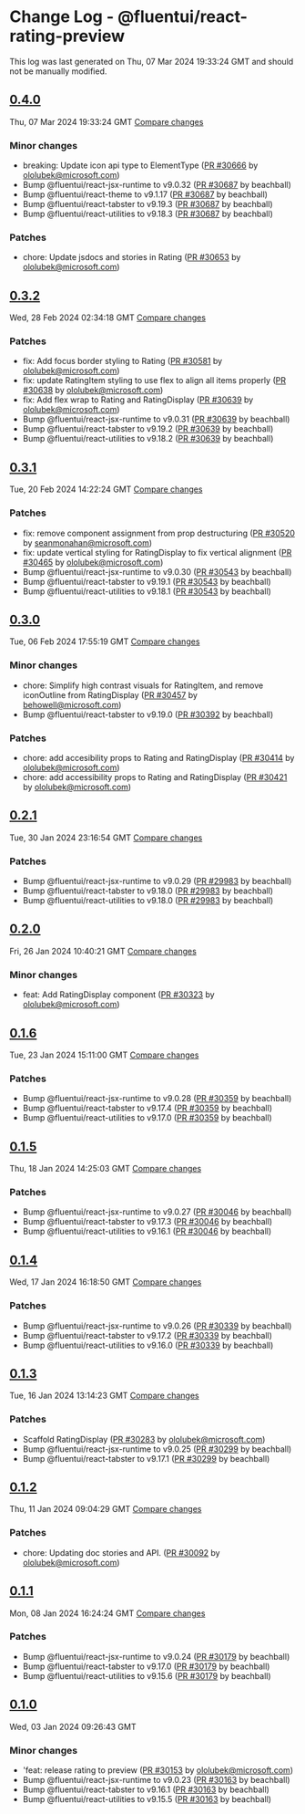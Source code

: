 # Change Log - @fluentui/react-rating-preview

This log was last generated on Thu, 07 Mar 2024 19:33:24 GMT and should not be manually modified.

<!-- Start content -->

## [0.4.0](https://github.com/microsoft/fluentui/tree/@fluentui/react-rating-preview_v0.4.0)

Thu, 07 Mar 2024 19:33:24 GMT 
[Compare changes](https://github.com/microsoft/fluentui/compare/@fluentui/react-rating-preview_v0.3.2..@fluentui/react-rating-preview_v0.4.0)

### Minor changes

- breaking: Update icon api type to ElementType ([PR #30666](https://github.com/microsoft/fluentui/pull/30666) by ololubek@microsoft.com)
- Bump @fluentui/react-jsx-runtime to v9.0.32 ([PR #30687](https://github.com/microsoft/fluentui/pull/30687) by beachball)
- Bump @fluentui/react-theme to v9.1.17 ([PR #30687](https://github.com/microsoft/fluentui/pull/30687) by beachball)
- Bump @fluentui/react-tabster to v9.19.3 ([PR #30687](https://github.com/microsoft/fluentui/pull/30687) by beachball)
- Bump @fluentui/react-utilities to v9.18.3 ([PR #30687](https://github.com/microsoft/fluentui/pull/30687) by beachball)

### Patches

- chore: Update jsdocs and stories in Rating ([PR #30653](https://github.com/microsoft/fluentui/pull/30653) by ololubek@microsoft.com)

## [0.3.2](https://github.com/microsoft/fluentui/tree/@fluentui/react-rating-preview_v0.3.2)

Wed, 28 Feb 2024 02:34:18 GMT 
[Compare changes](https://github.com/microsoft/fluentui/compare/@fluentui/react-rating-preview_v0.3.1..@fluentui/react-rating-preview_v0.3.2)

### Patches

- fix: Add focus border styling to Rating ([PR #30581](https://github.com/microsoft/fluentui/pull/30581) by ololubek@microsoft.com)
- fix: update RatingItem styling to use flex to align all items properly ([PR #30638](https://github.com/microsoft/fluentui/pull/30638) by ololubek@microsoft.com)
- fix: Add flex wrap to Rating and RatingDisplay ([PR #30639](https://github.com/microsoft/fluentui/pull/30639) by ololubek@microsoft.com)
- Bump @fluentui/react-jsx-runtime to v9.0.31 ([PR #30639](https://github.com/microsoft/fluentui/pull/30639) by beachball)
- Bump @fluentui/react-tabster to v9.19.2 ([PR #30639](https://github.com/microsoft/fluentui/pull/30639) by beachball)
- Bump @fluentui/react-utilities to v9.18.2 ([PR #30639](https://github.com/microsoft/fluentui/pull/30639) by beachball)

## [0.3.1](https://github.com/microsoft/fluentui/tree/@fluentui/react-rating-preview_v0.3.1)

Tue, 20 Feb 2024 14:22:24 GMT 
[Compare changes](https://github.com/microsoft/fluentui/compare/@fluentui/react-rating-preview_v0.3.0..@fluentui/react-rating-preview_v0.3.1)

### Patches

- fix: remove component assignment from prop destructuring ([PR #30520](https://github.com/microsoft/fluentui/pull/30520) by seanmonahan@microsoft.com)
- fix: update vertical styling for RatingDisplay to fix vertical alignment ([PR #30465](https://github.com/microsoft/fluentui/pull/30465) by ololubek@microsoft.com)
- Bump @fluentui/react-jsx-runtime to v9.0.30 ([PR #30543](https://github.com/microsoft/fluentui/pull/30543) by beachball)
- Bump @fluentui/react-tabster to v9.19.1 ([PR #30543](https://github.com/microsoft/fluentui/pull/30543) by beachball)
- Bump @fluentui/react-utilities to v9.18.1 ([PR #30543](https://github.com/microsoft/fluentui/pull/30543) by beachball)

## [0.3.0](https://github.com/microsoft/fluentui/tree/@fluentui/react-rating-preview_v0.3.0)

Tue, 06 Feb 2024 17:55:19 GMT 
[Compare changes](https://github.com/microsoft/fluentui/compare/@fluentui/react-rating-preview_v0.2.1..@fluentui/react-rating-preview_v0.3.0)

### Minor changes

- chore: Simplify high contrast visuals for RatingItem, and remove iconOutline from RatingDisplay ([PR #30457](https://github.com/microsoft/fluentui/pull/30457) by behowell@microsoft.com)
- Bump @fluentui/react-tabster to v9.19.0 ([PR #30392](https://github.com/microsoft/fluentui/pull/30392) by beachball)

### Patches

- chore: add accesibility props to Rating and RatingDisplay ([PR #30414](https://github.com/microsoft/fluentui/pull/30414) by ololubek@microsoft.com)
- chore: add accessibility props to Rating and RatingDisplay ([PR #30421](https://github.com/microsoft/fluentui/pull/30421) by ololubek@microsoft.com)

## [0.2.1](https://github.com/microsoft/fluentui/tree/@fluentui/react-rating-preview_v0.2.1)

Tue, 30 Jan 2024 23:16:54 GMT 
[Compare changes](https://github.com/microsoft/fluentui/compare/@fluentui/react-rating-preview_v0.2.0..@fluentui/react-rating-preview_v0.2.1)

### Patches

- Bump @fluentui/react-jsx-runtime to v9.0.29 ([PR #29983](https://github.com/microsoft/fluentui/pull/29983) by beachball)
- Bump @fluentui/react-tabster to v9.18.0 ([PR #29983](https://github.com/microsoft/fluentui/pull/29983) by beachball)
- Bump @fluentui/react-utilities to v9.18.0 ([PR #29983](https://github.com/microsoft/fluentui/pull/29983) by beachball)

## [0.2.0](https://github.com/microsoft/fluentui/tree/@fluentui/react-rating-preview_v0.2.0)

Fri, 26 Jan 2024 10:40:21 GMT 
[Compare changes](https://github.com/microsoft/fluentui/compare/@fluentui/react-rating-preview_v0.1.6..@fluentui/react-rating-preview_v0.2.0)

### Minor changes

- feat: Add RatingDisplay component ([PR #30323](https://github.com/microsoft/fluentui/pull/30323) by ololubek@microsoft.com)

## [0.1.6](https://github.com/microsoft/fluentui/tree/@fluentui/react-rating-preview_v0.1.6)

Tue, 23 Jan 2024 15:11:00 GMT 
[Compare changes](https://github.com/microsoft/fluentui/compare/@fluentui/react-rating-preview_v0.1.5..@fluentui/react-rating-preview_v0.1.6)

### Patches

- Bump @fluentui/react-jsx-runtime to v9.0.28 ([PR #30359](https://github.com/microsoft/fluentui/pull/30359) by beachball)
- Bump @fluentui/react-tabster to v9.17.4 ([PR #30359](https://github.com/microsoft/fluentui/pull/30359) by beachball)
- Bump @fluentui/react-utilities to v9.17.0 ([PR #30359](https://github.com/microsoft/fluentui/pull/30359) by beachball)

## [0.1.5](https://github.com/microsoft/fluentui/tree/@fluentui/react-rating-preview_v0.1.5)

Thu, 18 Jan 2024 14:25:03 GMT 
[Compare changes](https://github.com/microsoft/fluentui/compare/@fluentui/react-rating-preview_v0.1.4..@fluentui/react-rating-preview_v0.1.5)

### Patches

- Bump @fluentui/react-jsx-runtime to v9.0.27 ([PR #30046](https://github.com/microsoft/fluentui/pull/30046) by beachball)
- Bump @fluentui/react-tabster to v9.17.3 ([PR #30046](https://github.com/microsoft/fluentui/pull/30046) by beachball)
- Bump @fluentui/react-utilities to v9.16.1 ([PR #30046](https://github.com/microsoft/fluentui/pull/30046) by beachball)

## [0.1.4](https://github.com/microsoft/fluentui/tree/@fluentui/react-rating-preview_v0.1.4)

Wed, 17 Jan 2024 16:18:50 GMT 
[Compare changes](https://github.com/microsoft/fluentui/compare/@fluentui/react-rating-preview_v0.1.3..@fluentui/react-rating-preview_v0.1.4)

### Patches

- Bump @fluentui/react-jsx-runtime to v9.0.26 ([PR #30339](https://github.com/microsoft/fluentui/pull/30339) by beachball)
- Bump @fluentui/react-tabster to v9.17.2 ([PR #30339](https://github.com/microsoft/fluentui/pull/30339) by beachball)
- Bump @fluentui/react-utilities to v9.16.0 ([PR #30339](https://github.com/microsoft/fluentui/pull/30339) by beachball)

## [0.1.3](https://github.com/microsoft/fluentui/tree/@fluentui/react-rating-preview_v0.1.3)

Tue, 16 Jan 2024 13:14:23 GMT 
[Compare changes](https://github.com/microsoft/fluentui/compare/@fluentui/react-rating-preview_v0.1.2..@fluentui/react-rating-preview_v0.1.3)

### Patches

- Scaffold RatingDisplay ([PR #30283](https://github.com/microsoft/fluentui/pull/30283) by ololubek@microsoft.com)
- Bump @fluentui/react-jsx-runtime to v9.0.25 ([PR #30299](https://github.com/microsoft/fluentui/pull/30299) by beachball)
- Bump @fluentui/react-tabster to v9.17.1 ([PR #30299](https://github.com/microsoft/fluentui/pull/30299) by beachball)

## [0.1.2](https://github.com/microsoft/fluentui/tree/@fluentui/react-rating-preview_v0.1.2)

Thu, 11 Jan 2024 09:04:29 GMT 
[Compare changes](https://github.com/microsoft/fluentui/compare/@fluentui/react-rating-preview_v0.1.1..@fluentui/react-rating-preview_v0.1.2)

### Patches

- chore: Updating doc stories and API. ([PR #30092](https://github.com/microsoft/fluentui/pull/30092) by ololubek@microsoft.com)

## [0.1.1](https://github.com/microsoft/fluentui/tree/@fluentui/react-rating-preview_v0.1.1)

Mon, 08 Jan 2024 16:24:24 GMT 
[Compare changes](https://github.com/microsoft/fluentui/compare/@fluentui/react-rating-preview_v0.1.0..@fluentui/react-rating-preview_v0.1.1)

### Patches

- Bump @fluentui/react-jsx-runtime to v9.0.24 ([PR #30179](https://github.com/microsoft/fluentui/pull/30179) by beachball)
- Bump @fluentui/react-tabster to v9.17.0 ([PR #30179](https://github.com/microsoft/fluentui/pull/30179) by beachball)
- Bump @fluentui/react-utilities to v9.15.6 ([PR #30179](https://github.com/microsoft/fluentui/pull/30179) by beachball)

## [0.1.0](https://github.com/microsoft/fluentui/tree/@fluentui/react-rating-preview_v0.1.0)

Wed, 03 Jan 2024 09:26:43 GMT

### Minor changes

- 'feat: release rating to preview ([PR #30153](https://github.com/microsoft/fluentui/pull/30153) by ololubek@microsoft.com)
- Bump @fluentui/react-jsx-runtime to v9.0.23 ([PR #30163](https://github.com/microsoft/fluentui/pull/30163) by beachball)
- Bump @fluentui/react-tabster to v9.16.1 ([PR #30163](https://github.com/microsoft/fluentui/pull/30163) by beachball)
- Bump @fluentui/react-utilities to v9.15.5 ([PR #30163](https://github.com/microsoft/fluentui/pull/30163) by beachball)

